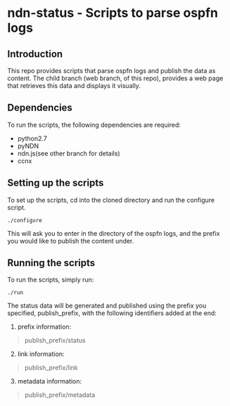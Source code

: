 ndn-status - Scripts to parse ospfn logs
==========

Introduction
------------
This repo provides scripts that parse ospfn logs and publish the data as content. The child branch (web branch, of this repo), provides a web page that retrieves this data and displays it visually.


Dependencies
------------
To run the scripts, the following dependencies are required:

* python2.7
* pyNDN
* ndn.js(see other branch for details)
* ccnx


Setting up the scripts
----------------------
To set up the scripts, cd into the cloned directory and run the configure script.

    ./configure
    
This will ask you to enter in the directory of the ospfn logs, and the prefix you would like to publish the content under.

Running the scripts
-------------------
To run the scripts, simply run:

    ./run
    
The status data will be generated and published using the prefix you specified, publish_prefix, with the following identifiers added at the end:

1. prefix information:
> publish_prefix/status

2. link information:
> publish_prefix/link

3. metadata information:
> publish_prefix/metadata
